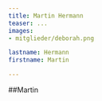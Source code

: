```yaml
---
title: Martin Hermann
teaser: ...
images:
- mitglieder/deborah.png

lastname: Hermann
firstname: Martin

---
```


##Martin